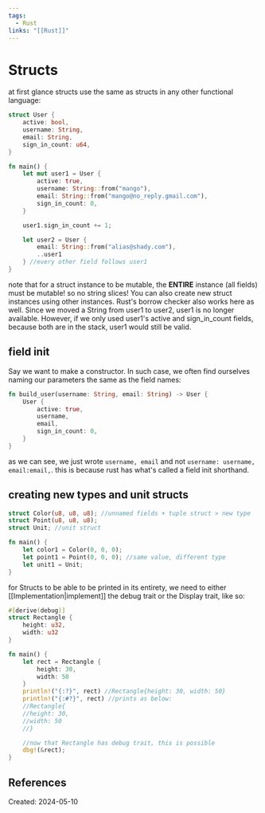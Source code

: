 ```yaml
---
tags:
  - Rust
links: "[[Rust]]"
---
```

# Structs
at first glance structs use the same as structs in any other functional language:
```rust
struct User {
	active: bool,
	username: String,
	email: String,
	sign_in_count: u64,
}

fn main() {
	let mut user1 = User {
		active: true,
		username: String::from("mango"),
		email: String::from("mango@no_reply.gmail.com"),
		sign_in_count: 0,
	}

	user1.sign_in_count += 1;

	let user2 = User {
		email: String::from("alias@shady.com"),
		..user1
	} //every other field follows user1
}
```

note that for a struct instance to be mutable, the **ENTIRE** instance (all fields) must be mutable! so no string slices! You can also create new struct instances using other instances. Rust's borrow checker also works here as well. Since we moved a String from user1 to user2, user1 is no longer available. However, if we only used user1's active and sign_in_count fields, because both are in the stack, user1 would still be valid.

## field init
Say we want to make a constructor. In such case, we often find ourselves naming our parameters the same as the field names:
```rust
fn build_user(username: String, email: String) -> User {
	User {
		active: true,
		username,
		email,
		sign_in_count: 0,
	}
}
```
as we can see, we just wrote ```username, email``` and not ```username: username, email:email,```. this is because rust has what's called a field init shorthand.

## creating new types and unit structs
```rust
struct Color(u8, u8, u8); //unnamed fields + tuple struct > new type
struct Point(u8, u8, u8);
struct Unit; //unit struct

fn main() {
	let color1 = Color(0, 0, 0);
	let point1 = Point(0, 0, 0); //same value, different type
	let unit1 = Unit;
}
```

for Structs to be able to be printed in its entirety, we need to either [[Implementation|implement]] the debug trait or the Display trait, like so:
```rust
#[derive(debug)]
struct Rectangle {
	height: u32,
	width: u32
}

fn main() {
	let rect = Rectangle {
		height: 30,
		width: 50
	}
	println!("{:?}", rect) //Rectangle{height: 30, width: 50}
	println!("{:#?}", rect) //prints as below:
	//Rectangle{
	//height: 30,
	//width: 50
	//}

	//now that Rectangle has debug trait, this is possible
	dbg!(&rect);
}
```
## References

Created: 2024-05-10